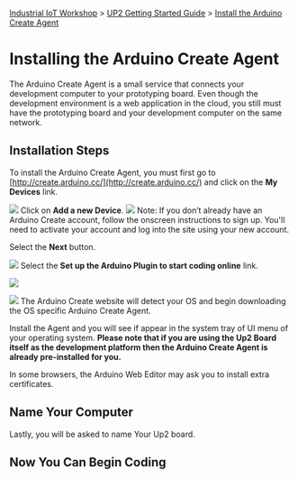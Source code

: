 [Industrial IoT Workshop](https://github.com/SSG-DRD-IOT/Industrial-IoT-Workshop) > [UP2 Getting Started Guide](README.md) > [Install the Arduino Create Agent](setup-arduino-create-agent.md)

# Installing the Arduino Create Agent

The Arduino Create Agent is a small service that connects your development computer to your prototyping board. Even though the development environment is a web application in the cloud, you still must have the prototyping board and your development computer on the same network.

## Installation Steps
To install the Arduino Create Agent, you must first go to [http://create.arduino.cc/](http://create.arduino.cc/) and click on the **My Devices** link.

![](./images/arduino-create-agent/1c.png) Click on **Add a new Device**.
![](./images/arduino-create-agent/2.png) Note:  If you don’t already have an Arduino Create account, follow the onscreen instructions to sign up. You'll need to activate your account and log into the site using your new account.


Select the **Next** button.

![](./images/arduino-create-agent/3.png) Select the **Set up the Arduino Plugin to start coding online** link.

![](./images/arduino-create-agent/4.png) 

![](./images/arduino-create-agent/5.png) The Arduino Create website will detect your OS and begin downloading the OS specific Arduino Create Agent.

Install the Agent and you will see if appear in the system tray of UI menu of your operating system. **Please note that if you are using the Up2 Board itself as the development platform then the Arduino Create Agent is already pre-installed for you.**

In some browsers, the Arduino Web Editor may ask you to install extra certificates. 

## Name Your Computer
Lastly, you will be asked to name Your Up2 board.

## Now You Can Begin Coding
